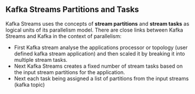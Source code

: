 ## Kafka Streams Partitions and Tasks
Kafka Streams uses the concepts of  **stream partitions**  and  **stream tasks**  as logical units of its parallelism model. There are close links between Kafka Streams and Kafka in the context of parallelism:

 - First Kafka stream analyse the applications processor or topology (user defined kafka stream application) and then scaled it by breaking it into multiple stream tasks.
 - Next Kafka Streams creates a fixed number of stream tasks based on the input stream partitions for the application.
 - Next each task being assigned a list of partitions from the input streams (kafka topic)

<!--stackedit_data:
eyJoaXN0b3J5IjpbLTMzNjExMzUyMiwyMDU2NzA2MTA1LDE5Nj
Y4MTM1NzgsLTYwOTA3NDI1OCw3OTc4ODg1MTUsOTM5NDkxNTkz
LC02Mjk2MDgyMTUsMTcxMzcxNDA0NCwxNjcxMDAxMzQyLDEzMT
k5MzI1MDUsMTE5NjI4MzMxNiwxNjc4NTg1MTk1LC01MDEwMTMy
NjEsMjAzNjc3MjQ0MywtMjA4ODc0NjYxMiwtOTUwMDI1MDEyLC
01MDQyNzM0NzAsLTExNjE3NDA1NzUsLTIxNDY1MTAwMDMsMjA4
MjYwMTYxNl19
-->